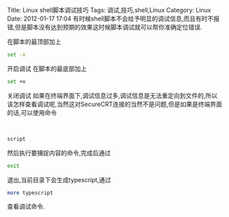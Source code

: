 Title: Linux shell脚本调试技巧
Tags: 调试,技巧,shell,Linux
Category: Linux
Date: 2012-01-17 17:04
有时候shell脚本不会给予明显的调试信息,而且有时不报错,但是脚本没有达到预期的效果这时候脚本调试就可以帮你准确定位错误.

在脚本的最顶部加上
```bash 
set -x
```
开启调试
在脚本的最底部加上
```bash 
set +x
```
关闭调试
如果在终端界面下,调试信息过多,调试信息是无法重定向到文件的,所以该怎样查看调试呢,当然这对SecureCRT连接的当然不是问题,但是如果是终端界面的话,可以使用命令

&nbsp;
```bash 
script
```
然后执行要捕捉内容的命令,完成后通过
```bash 
exit
```
退出,当前目录下会生成typescript,通过
```bash 
more typescript
```
查看调试命令.
